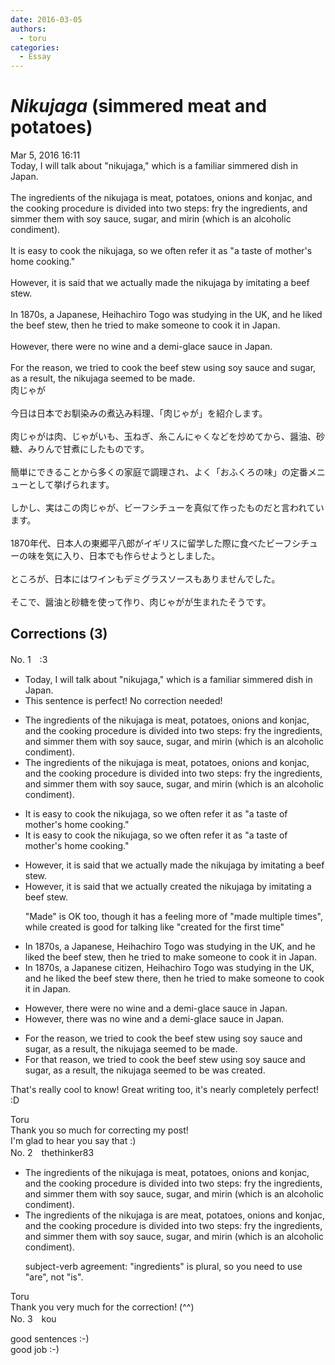 ```yaml
---
date: 2016-03-05
authors:
  - toru
categories:
  - Essay
---
```


<h1 id="subject_show"><strong><em>Nikujaga</strong></em> (simmered meat and potatoes)</h1>
<div class="date">Mar 5, 2016 16:11</div>
<div id="post"><div id="body_show_ori">
Today, I will talk about "nikujaga," which is a familiar simmered dish in Japan.<br/><br/>The ingredients of the nikujaga is meat, potatoes, onions and konjac, and the cooking procedure is divided into two steps: fry the ingredients, and simmer them with soy sauce, sugar, and mirin (which is an alcoholic condiment).<br/><br/>It is easy to cook the nikujaga, so we often refer it as "a taste of mother's home cooking."<br/><br/>However, it is said that we actually made the nikujaga by imitating a beef stew.<br/><br/>In 1870s, a Japanese, Heihachiro Togo was studying in the UK, and he liked the beef stew, then he tried to make someone to cook it in Japan.<br/><br/>However, there were no wine and a demi-glace sauce in Japan.<br/><br/>For the reason, we tried to cook the beef stew using soy sauce and sugar, as a result, the nikujaga seemed to be made.
</div></div>

<!-- more -->

<div id="post_ja"><div id="body_show_mo">
肉じゃが<br/><br/>今日は日本でお馴染みの煮込み料理、「肉じゃが」を紹介します。<br/><br/>肉じゃがは肉、じゃがいも、玉ねぎ、糸こんにゃくなどを炒めてから、醤油、砂糖、みりんで甘煮にしたものです。<br/><br/>簡単にできることから多くの家庭で調理され、よく「おふくろの味」の定番メニューとして挙げられます。<br/><br/>しかし、実はこの肉じゃが、ビーフシチューを真似て作ったものだと言われています。<br/><br/>1870年代、日本人の東郷平八郎がイギリスに留学した際に食べたビーフシチューの味を気に入り、日本でも作らせようとしました。<br/><br/>ところが、日本にはワインもデミグラスソースもありませんでした。<br/><br/>そこで、醤油と砂糖を使って作り、肉じゃがが生まれたそうです。
</div></div>

## Corrections (3)
<div id="block"><div class="first_name"> No. 1　<span class="just_name">:3</span></div><div id="block2">
<ul class="correction_field">
<li class="incorrect">Today, I will talk about "nikujaga," which is a familiar simmered dish in Japan.</li>
<li class="corrected perfect">This sentence is perfect! No correction needed!</li>
</ul>
<ul class="correction_field">
<li class="incorrect">The ingredients of the nikujaga is meat, potatoes, onions and konjac, and the cooking procedure is divided into two steps: fry the ingredients, and simmer them with soy sauce, sugar, and mirin (which is an alcoholic condiment).</li>
<li class="corrected correct">
The ingredients of <span class="sline">the</span> nikujaga is meat, potatoes, onions and konjac, and the cooking procedure is divided into two steps: fry the ingredients, and simmer them with soy sauce, sugar, and mirin (which is an alcoholic condiment).
</li>
</ul>
<ul class="correction_field">
<li class="incorrect">It is easy to cook the nikujaga, so we often refer it as "a taste of mother's home cooking."</li>
<li class="corrected correct">
It is easy to cook <span class="sline">the</span> nikujaga, so we often refer it as "a taste of mother's home cooking."
</li>
</ul>
<ul class="correction_field">
<li class="incorrect">However, it is said that we actually made the nikujaga by imitating a beef stew.</li>
<li class="corrected correct">
However, it is said that we actually <span class="f_blue">created</span> <span class="sline">the</span> nikujaga by imitating <span class="sline">a</span> beef stew.
<p class="correction_comment">"Made" is OK too, though it has a feeling more of "made multiple times", while created is good for talking like "created for the first time"</p>
</li>
</ul>
<ul class="correction_field">
<li class="incorrect">In 1870s, a Japanese, Heihachiro Togo was studying in the UK, and he liked the beef stew, then he tried to make someone to cook it in Japan.</li>
<li class="corrected correct">
In 1870s, a Japanese <span class="f_blue">citizen</span>, Heihachiro Togo was studying in the UK, and he liked the beef stew <span class="f_blue">there</span>, then he tried to make someone <span class="sline">to</span> cook it in Japan.
</li>
</ul>
<ul class="correction_field">
<li class="incorrect">However, there were no wine and a demi-glace sauce in Japan.</li>
<li class="corrected correct">
However, there <span class="f_blue">was</span> no wine and <span class="sline">a</span> demi-glace sauce in Japan.
</li>
</ul>
<ul class="correction_field">
<li class="incorrect">For the reason, we tried to cook the beef stew using soy sauce and sugar, as a result, the nikujaga seemed to be made.</li>
<li class="corrected correct">
For <span class="f_blue">that</span> reason, we tried to cook <span class="sline">the</span> beef stew using soy sauce and sugar, as a result, <span class="sline">the</span> nikujaga <span class="sline">seemed to be</span> <span class="f_blue">was created</span>.
</li>
</ul>
<p class="comment_small">
 That's really cool to know! Great writing too, it's nearly completely perfect! :D
</p>

</div><div class="name"><span class="just_name">Toru</span><br>
Thank you so much for correcting my post!<br/>I'm glad to hear you say that :)
</div>
</div>
<div id="block"><div class="first_name"> No. 2　<span class="just_name">thethinker83</span></div><div id="block2">
<ul class="correction_field">
<li class="incorrect">The ingredients of the nikujaga is meat, potatoes, onions and konjac, and the cooking procedure is divided into two steps: fry the ingredients, and simmer them with soy sauce, sugar, and mirin (which is an alcoholic condiment).</li>
<li class="corrected correct">
The ingredients of <span class="sline"><span class="f_red">the</span></span> nikujaga <span class="sline"><span class="f_red">is</span></span> <span class="f_blue">are </span>meat, potatoes, onions and konjac, and the cooking procedure is divided into two steps: fry the ingredients, and simmer them with soy sauce, sugar, and mirin (which is an alcoholic condiment).
<p class="correction_comment">subject-verb agreement: "ingredients" is plural, so you need to use "are", not "is".</p>
</li>
</ul>
</div><div class="name"><span class="just_name">Toru</span><br>
Thank you very much for the correction! (^^)
</div>
</div>
<div id="block"><div class="first_name"> No. 3　<span class="just_name">kou</span></div><div id="block2">
<p class="comment_small">
 good sentences :-)
 <br/>
 good job :-)
</p>

</div></div>
